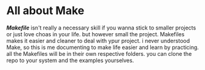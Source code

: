 # All about Make


***Makefile*** isn't really a necessary skill if you wanna stick to smaller projects or just love choas in your life. but however small the project. Makefiles makes it easier and cleaner to deal with ypur project. i never understood Make, so this is me documenting to make life easier and learn by practicing. all the Makefiles will be in their own respective folders. you can clone the repo to your system and the examples yourselves.
